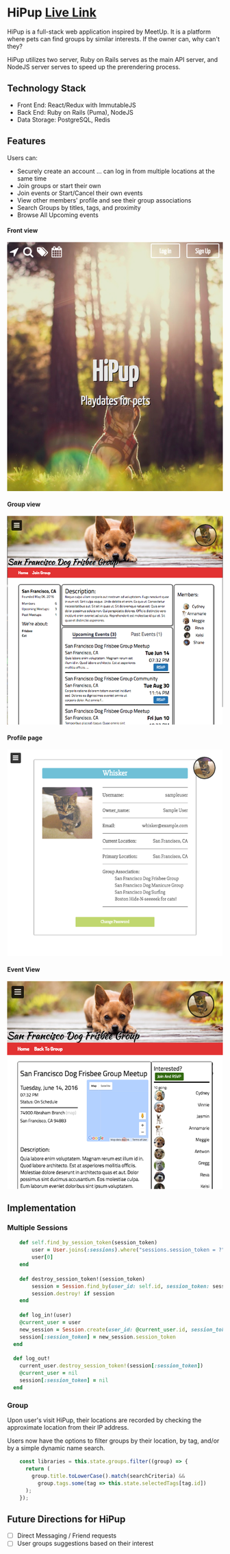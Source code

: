 # HiPup [Live Link](http://hipup.co)
HiPup is a full-stack web application inspired by MeetUp. It is a platform where pets can find groups by similar interests. If the owner can, why can't they?

HiPup utilizes two server, Ruby on Rails serves as the main API server, and NodeJS server serves to speed up the prerendering process.

## Technology Stack
- Front End: React/Redux with ImmutableJS
- Back End: Ruby on Rails (Puma), NodeJS
- Data Storage: PostgreSQL, Redis

## Features
Users can:

* Securely create an account
... can log in from multiple locations at the same time
* Join groups or start their own
* Join events or Start/Cancel their own events
* View other members' profile and see their group associations
* Search Groups by titles, tags, and proximity
* Browse All Upcoming events

#### Front view
![Front-page]

#### Group view
![Group-page]

#### Profile page
![Profile-page]

#### Event View
![Event-page]

## Implementation
### Multiple Sessions
```ruby
	def self.find_by_session_token(session_token)
		user = User.joins(:sessions).where("sessions.session_token = ?", session_token)
		user[0]
	end

	def destroy_session_token!(session_token)
		session = Session.find_by(user_id: self.id, session_token: session_token)
		session.destroy! if session
	end

	def log_in!(user)
    @current_user = user
    new_session = Session.create(user_id: @current_user.id, session_token: Session.generate_session_token)
  	session[:session_token] = new_session.session_token
  end

  def log_out!
  	current_user.destroy_session_token!(session[:session_token])
  	@current_user = nil
  	session[:session_token] = nil
  end
```
### Group
Upon user's visit HiPup, their locations are recorded by checking the approximate location from their IP address.

Users now have the options to filter groups by their location, by tag, and/or by a simple dynamic name search.

```javascript
    const libraries = this.state.groups.filter((group) => {
      return (
        group.title.toLowerCase().match(searchCriteria) &&
          group.tags.some(tag => this.state.selectedTags[tag.id])
      );
    });
```

## Future Directions for HiPup
- [ ] Direct Messaging / Friend requests
- [ ] User groups suggestions based on their interest

[Front-page]: ./docs/images/Front-page.png
[Group-page]: ./docs/images/Group-page.png
[Profile-page]: ./docs/images/profile-page.png
[Event-page]: ./docs/images/Event-page.png